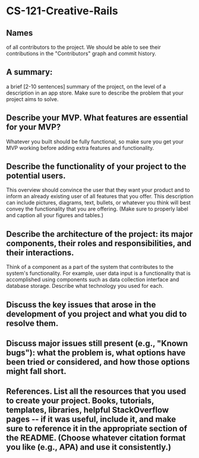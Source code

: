 # CS-121-Creative-Rails

## Names 
of all contributors to the project. We should be able to see their contributions in the "Contributors" graph and commit history.

## A summary: 
a brief [2-10 sentences] summary of the project, on the level of a description in an app store. Make sure to describe the problem that your project aims to solve.

## Describe your MVP. What features are essential for your MVP? 
Whatever you built should be fully functional, so make sure you get your MVP working before adding extra features and functionality. 

## Describe the functionality of your project to the potential users. 
This overview should convince the user that they want your product and to inform an already existing user of all features that you offer. This description can include pictures, diagrams, text, bullets, or whatever you think will best convey the functionality that you are offering. (Make sure to properly label and caption all your figures and tables.)

## Describe the architecture of the project: its major components, their roles and responsibilities, and their interactions. 
Think of a component as a part of the system that contributes to the system's functionality. For example, user data input is a functionality that is accomplished using components such as data collection interface and database storage. Describe what technology you used for each.
## Discuss the key issues that arose in the development of you project and what you did to resolve them.

## Discuss major issues still present (e.g., "Known bugs"): what the problem is, what options have been tried or considered, and how those options might fall short.

## References. List all the resources that you used to create your project. Books, tutorials, templates, libraries, helpful StackOverflow pages -- if it was useful, include it, and make sure to reference it in the appropriate section of the README. (Choose whatever citation format you like (e.g., APA) and use it consistently.)
